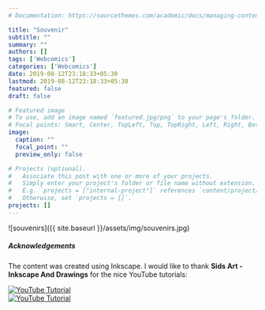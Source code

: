 ```yaml
---
# Documentation: https://sourcethemes.com/academic/docs/managing-content/

title: "Souvenir"
subtitle: ""
summary: ""
authors: []
tags: ['Webcomics']
categories: ['Webcomics']
date: 2019-08-12T23:18:33+05:30
lastmod: 2019-08-12T23:18:33+05:30
featured: false
draft: false

# Featured image
# To use, add an image named `featured.jpg/png` to your page's folder.
# Focal points: Smart, Center, TopLeft, Top, TopRight, Left, Right, BottomLeft, Bottom, BottomRight.
image:
  caption: ""
  focal_point: ""
  preview_only: false

# Projects (optional).
#   Associate this post with one or more of your projects.
#   Simply enter your project's folder or file name without extension.
#   E.g. `projects = ["internal-project"]` references `content/project/deep-learning/index.md`.
#   Otherwise, set `projects = []`.
projects: []
---
```


![souvenirs]({{ site.baseurl }}/assets/img/souvenirs.jpg)

##### Acknowledgements  
The content was created using Inkscape. I would like to thank **Sids Art - Inkscape And Drawings** for the nice YouTube tutorials:  

[![YouTube Tutorial](https://img.youtube.com/vi/vExdB5MI26c/0.jpg)](https://www.youtube.com/watch?v=vExdB5MI26c)  
[![YouTube Tutorial](https://img.youtube.com/vi/FjiqyHj5R6w/0.jpg)](https://www.youtube.com/watch?v=FjiqyHj5R6w)
